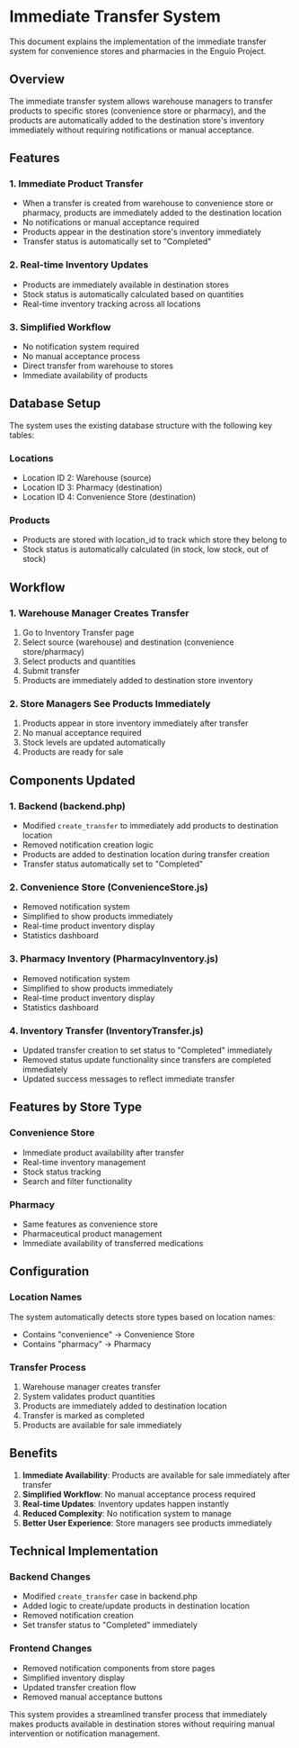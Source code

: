 # Immediate Transfer System

This document explains the implementation of the immediate transfer system for convenience stores and pharmacies in the Enguio Project.

## Overview

The immediate transfer system allows warehouse managers to transfer products to specific stores (convenience store or pharmacy), and the products are automatically added to the destination store's inventory immediately without requiring notifications or manual acceptance.

## Features

### 1. Immediate Product Transfer
- When a transfer is created from warehouse to convenience store or pharmacy, products are immediately added to the destination location
- No notifications or manual acceptance required
- Products appear in the destination store's inventory immediately
- Transfer status is automatically set to "Completed"

### 2. Real-time Inventory Updates
- Products are immediately available in destination stores
- Stock status is automatically calculated based on quantities
- Real-time inventory tracking across all locations

### 3. Simplified Workflow
- No notification system required
- No manual acceptance process
- Direct transfer from warehouse to stores
- Immediate availability of products

## Database Setup

The system uses the existing database structure with the following key tables:

### Locations
- Location ID 2: Warehouse (source)
- Location ID 3: Pharmacy (destination)
- Location ID 4: Convenience Store (destination)

### Products
- Products are stored with location_id to track which store they belong to
- Stock status is automatically calculated (in stock, low stock, out of stock)

## Workflow

### 1. Warehouse Manager Creates Transfer
1. Go to Inventory Transfer page
2. Select source (warehouse) and destination (convenience store/pharmacy)
3. Select products and quantities
4. Submit transfer
5. Products are immediately added to destination store inventory

### 2. Store Managers See Products Immediately
1. Products appear in store inventory immediately after transfer
2. No manual acceptance required
3. Stock levels are updated automatically
4. Products are ready for sale

## Components Updated

### 1. Backend (backend.php)
- Modified `create_transfer` to immediately add products to destination location
- Removed notification creation logic
- Products are added to destination location during transfer creation
- Transfer status automatically set to "Completed"

### 2. Convenience Store (ConvenienceStore.js)
- Removed notification system
- Simplified to show products immediately
- Real-time product inventory display
- Statistics dashboard

### 3. Pharmacy Inventory (PharmacyInventory.js)
- Removed notification system
- Simplified to show products immediately
- Real-time product inventory display
- Statistics dashboard

### 4. Inventory Transfer (InventoryTransfer.js)
- Updated transfer creation to set status to "Completed" immediately
- Removed status update functionality since transfers are completed immediately
- Updated success messages to reflect immediate transfer

## Features by Store Type

### Convenience Store
- Immediate product availability after transfer
- Real-time inventory management
- Stock status tracking
- Search and filter functionality

### Pharmacy
- Same features as convenience store
- Pharmaceutical product management
- Immediate availability of transferred medications

## Configuration

### Location Names
The system automatically detects store types based on location names:
- Contains "convenience" → Convenience Store
- Contains "pharmacy" → Pharmacy

### Transfer Process
1. Warehouse manager creates transfer
2. System validates product quantities
3. Products are immediately added to destination location
4. Transfer is marked as completed
5. Products are available for sale immediately

## Benefits

1. **Immediate Availability**: Products are available for sale immediately after transfer
2. **Simplified Workflow**: No manual acceptance process required
3. **Real-time Updates**: Inventory updates happen instantly
4. **Reduced Complexity**: No notification system to manage
5. **Better User Experience**: Store managers see products immediately

## Technical Implementation

### Backend Changes
- Modified `create_transfer` case in backend.php
- Added logic to create/update products in destination location
- Removed notification creation
- Set transfer status to "Completed" immediately

### Frontend Changes
- Removed notification components from store pages
- Simplified inventory display
- Updated transfer creation flow
- Removed manual acceptance buttons

This system provides a streamlined transfer process that immediately makes products available in destination stores without requiring manual intervention or notification management. 